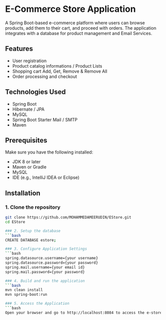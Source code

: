 # E-Commerce Store Application

A Spring Boot-based e-commerce platform where users can browse products, add them to their cart, and proceed with orders. The application integrates with a database for product management and Email Services.

## Features

- User registration
- Product catalog informations / Product Lists
- Shopping cart Add, Get, Remove & Remove All
- Order processing and checkout

## Technologies Used

- Spring Boot
- Hibernate / JPA
- MySQL
- Spring Boot Starter Mail / SMTP
- Maven

## Prerequisites

Make sure you have the following installed:

- JDK 8 or later
- Maven or Gradle
- MySQL
- IDE (e.g., IntelliJ IDEA or Eclipse)

## Installation

### 1. Clone the repository
```bash
git clone https://github.com/MOHAMMEDAMEERUDIN/EStore.git
cd EStore

### 2. Setup the database
```bash
CREATE DATABASE estore;

### 3. Configure Application Settings
```bash
spring.datasource.username={your username}
spring.datasource.password={your password}
spring.mail.username={your email id}
spring.mail.password={your password}

### 4. Build and run the application
```bash
mvn clean install
mvn spring-boot:run

### 5. Access the Application
```bash
Open your browser and go to http://localhost:8084 to access the e-store application.


